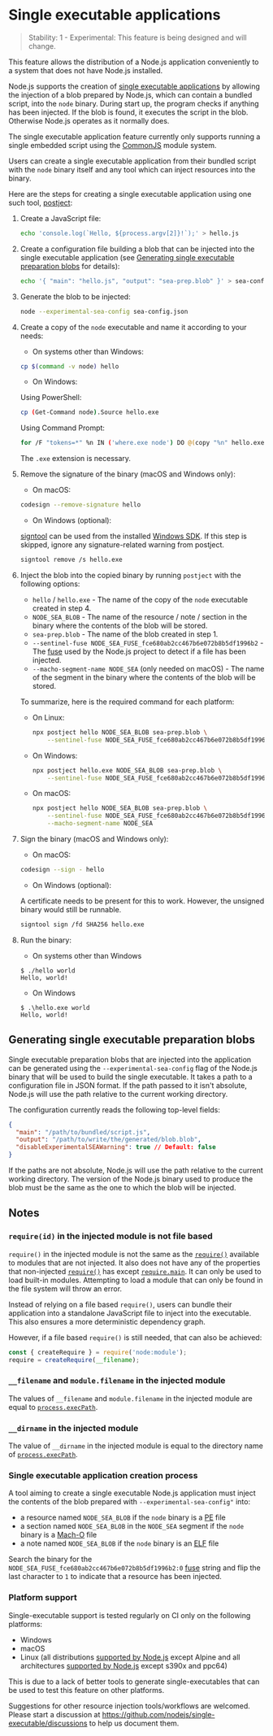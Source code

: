 # Single executable applications

<!--introduced_in=v19.7.0-->

> Stability: 1 - Experimental: This feature is being designed and will change.

<!-- source_link=lib/internal/main/single_executable_application.js -->

This feature allows the distribution of a Node.js application conveniently to a
system that does not have Node.js installed.

Node.js supports the creation of [single executable applications][] by allowing
the injection of a blob prepared by Node.js, which can contain a bundled script,
into the `node` binary. During start up, the program checks if anything has been
injected. If the blob is found, it executes the script in the blob. Otherwise
Node.js operates as it normally does.

The single executable application feature currently only supports running a
single embedded script using the [CommonJS][] module system.

Users can create a single executable application from their bundled script
with the `node` binary itself and any tool which can inject resources into the
binary.

Here are the steps for creating a single executable application using one such
tool, [postject][]:

1. Create a JavaScript file:
   ```bash
   echo 'console.log(`Hello, ${process.argv[2]}!`);' > hello.js
   ```

2. Create a configuration file building a blob that can be injected into the
   single executable application (see
   [Generating single executable preparation blobs][] for details):
   ```bash
   echo '{ "main": "hello.js", "output": "sea-prep.blob" }' > sea-config.json
   ```

3. Generate the blob to be injected:
   ```bash
   node --experimental-sea-config sea-config.json
   ```

4. Create a copy of the `node` executable and name it according to your needs:

   * On systems other than Windows:

   ```bash
   cp $(command -v node) hello
   ```

   * On Windows:

   Using PowerShell:

   ```bash
   cp (Get-Command node).Source hello.exe
   ```

   Using Command Prompt:

   ```bash
   for /F "tokens=*" %n IN ('where.exe node') DO @(copy "%n" hello.exe)
   ```

   The `.exe` extension is necessary.

5. Remove the signature of the binary (macOS and Windows only):

   * On macOS:

   ```bash
   codesign --remove-signature hello
   ```

   * On Windows (optional):

   [signtool][] can be used from the installed [Windows SDK][]. If this step is
   skipped, ignore any signature-related warning from postject.

   ```bash
   signtool remove /s hello.exe
   ```

6. Inject the blob into the copied binary by running `postject` with
   the following options:

   * `hello` / `hello.exe` - The name of the copy of the `node` executable
     created in step 4.
   * `NODE_SEA_BLOB` - The name of the resource / note / section in the binary
     where the contents of the blob will be stored.
   * `sea-prep.blob` - The name of the blob created in step 1.
   * `--sentinel-fuse NODE_SEA_FUSE_fce680ab2cc467b6e072b8b5df1996b2` - The
     [fuse][] used by the Node.js project to detect if a file has been injected.
   * `--macho-segment-name NODE_SEA` (only needed on macOS) - The name of the
     segment in the binary where the contents of the blob will be
     stored.

   To summarize, here is the required command for each platform:

   * On Linux:
     ```bash
     npx postject hello NODE_SEA_BLOB sea-prep.blob \
         --sentinel-fuse NODE_SEA_FUSE_fce680ab2cc467b6e072b8b5df1996b2
     ```

   * On Windows:
     ```bash
     npx postject hello.exe NODE_SEA_BLOB sea-prep.blob \
         --sentinel-fuse NODE_SEA_FUSE_fce680ab2cc467b6e072b8b5df1996b2
     ```

   * On macOS:
     ```bash
     npx postject hello NODE_SEA_BLOB sea-prep.blob \
         --sentinel-fuse NODE_SEA_FUSE_fce680ab2cc467b6e072b8b5df1996b2 \
         --macho-segment-name NODE_SEA
     ```

7. Sign the binary (macOS and Windows only):

   * On macOS:

   ```bash
   codesign --sign - hello
   ```

   * On Windows (optional):

   A certificate needs to be present for this to work. However, the unsigned
   binary would still be runnable.

   ```bash
   signtool sign /fd SHA256 hello.exe
   ```

8. Run the binary:

   * On systems other than Windows

   ```console
   $ ./hello world
   Hello, world!
   ```

   * On Windows

   ```console
   $ .\hello.exe world
   Hello, world!
   ```

## Generating single executable preparation blobs

Single executable preparation blobs that are injected into the application can
be generated using the `--experimental-sea-config` flag of the Node.js binary
that will be used to build the single executable. It takes a path to a
configuration file in JSON format. If the path passed to it isn't absolute,
Node.js will use the path relative to the current working directory.

The configuration currently reads the following top-level fields:

```json
{
  "main": "/path/to/bundled/script.js",
  "output": "/path/to/write/the/generated/blob.blob",
  "disableExperimentalSEAWarning": true // Default: false
}
```

If the paths are not absolute, Node.js will use the path relative to the
current working directory. The version of the Node.js binary used to produce
the blob must be the same as the one to which the blob will be injected.

## Notes

### `require(id)` in the injected module is not file based

`require()` in the injected module is not the same as the [`require()`][]
available to modules that are not injected. It also does not have any of the
properties that non-injected [`require()`][] has except [`require.main`][]. It
can only be used to load built-in modules. Attempting to load a module that can
only be found in the file system will throw an error.

Instead of relying on a file based `require()`, users can bundle their
application into a standalone JavaScript file to inject into the executable.
This also ensures a more deterministic dependency graph.

However, if a file based `require()` is still needed, that can also be achieved:

```js
const { createRequire } = require('node:module');
require = createRequire(__filename);
```

### `__filename` and `module.filename` in the injected module

The values of `__filename` and `module.filename` in the injected module are
equal to [`process.execPath`][].

### `__dirname` in the injected module

The value of `__dirname` in the injected module is equal to the directory name
of [`process.execPath`][].

### Single executable application creation process

A tool aiming to create a single executable Node.js application must
inject the contents of the blob prepared with `--experimental-sea-config"`
into:

* a resource named `NODE_SEA_BLOB` if the `node` binary is a [PE][] file
* a section named `NODE_SEA_BLOB` in the `NODE_SEA` segment if the `node` binary
  is a [Mach-O][] file
* a note named `NODE_SEA_BLOB` if the `node` binary is an [ELF][] file

Search the binary for the
`NODE_SEA_FUSE_fce680ab2cc467b6e072b8b5df1996b2:0` [fuse][] string and flip the
last character to `1` to indicate that a resource has been injected.

### Platform support

Single-executable support is tested regularly on CI only on the following
platforms:

* Windows
* macOS
* Linux (all distributions [supported by Node.js][] except Alpine and all
  architectures [supported by Node.js][] except s390x and ppc64)

This is due to a lack of better tools to generate single-executables that can be
used to test this feature on other platforms.

Suggestions for other resource injection tools/workflows are welcomed. Please
start a discussion at <https://github.com/nodejs/single-executable/discussions>
to help us document them.

[CommonJS]: modules.md#modules-commonjs-modules
[ELF]: https://en.wikipedia.org/wiki/Executable_and_Linkable_Format
[Generating single executable preparation blobs]: #generating-single-executable-preparation-blobs
[Mach-O]: https://en.wikipedia.org/wiki/Mach-O
[PE]: https://en.wikipedia.org/wiki/Portable_Executable
[Windows SDK]: https://developer.microsoft.com/en-us/windows/downloads/windows-sdk/
[`process.execPath`]: process.md#processexecpath
[`require()`]: modules.md#requireid
[`require.main`]: modules.md#accessing-the-main-module
[fuse]: https://www.electronjs.org/docs/latest/tutorial/fuses
[postject]: https://github.com/nodejs/postject
[signtool]: https://learn.microsoft.com/en-us/windows/win32/seccrypto/signtool
[single executable applications]: https://github.com/nodejs/single-executable
[supported by Node.js]: https://github.com/nodejs/node/blob/main/BUILDING.md#platform-list
